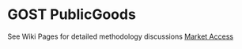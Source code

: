 # GOST PublicGoods

See Wiki Pages for detailed methodology discussions
[Market Access](https://github.com/worldbank/GOST_PublicGoods/wiki/Market-Access-Tool)
